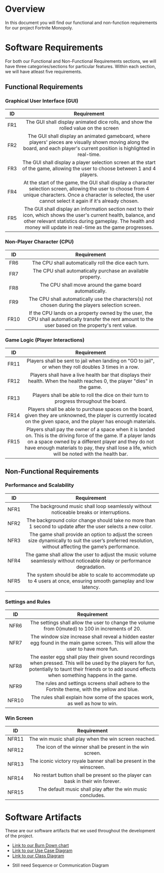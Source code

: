 # Overview
In this document you will find our functional and non-function requirements for our project Fortnite Monopoly.

# Software Requirements
For both our Functional and Non-Functional Requirements sections, we will have three categories/sections for particular features. Within each section, we will have atleast five requirements.

## Functional Requirements
### Graphical User Interface (GUI)
| ID | Requirement |
| :-------------: | :----------: |
| FR1| The GUI shall display animated dice rolls, and show the rolled value on the screen
| FR2| The GUI shall display an animated gameboard, where players' pieces are visually shown moving along the board, and each player's current position is highlighted in real-time.
| FR3| The GUI shall display a player selection screen at the start of the game, allowing the user to choose between 1 and 4 players.
| FR4|At the start of the game, the GUI shall display a character selection screen, allowing the user to choose from 4 unique characters. Once a character is selected, the user cannot select it again if it's already chosen.
| FR5| The GUI shall display an information section next to their icon, which shows the user's current health, balance, and other relevant statistics during gameplay. The health and money will update in real-time as the game progresses.
### Non-Player Character (CPU)
| ID | Requirement |
| :-------------: | :----------: |
| FR6| The CPU shall automatically roll the dice each turn.
| FR7| The CPU shall automatically purchase an available property.
| FR8| The CPU shall move around the game board automatically.
| FR9 |The CPU shall automatically use the characters(s) not chosen during the players selection screen.
| FR10|If the CPU lands on a property owned by the user, the CPU shall automatically transfer the rent amount to the user based on the property's rent value.
### Game Logic (Player Interactions)
| ID | Requirement |
| :-------------: | :----------: |
| FR11| Players shall be sent to jail when landing on "GO to jail", or when they roll doubles 3 times in a row. 
| FR12| Players shall have a live health bar that displays their health. When the health reaches 0, the player "dies" in the game.
| FR13| Players shall be able to roll the dice on their turn to progress throughout the board.
| FR14| Players shall be able to purchase spaces on the board, given they are unknowned, the player is currently located on the given space, and the player has enough materials.
| FR15| Players shall pay the owner of a space when it is landed on. This is the driving force of the game. If a player lands on a space owned by a different player and they do not have enough materials to pay, they shall lose a life, which will be noted with the health bar. 

## Non-Functional Requirements
### Performance and Scalability
| ID | Requirement |
| :-------------: | :----------: |
| NFR1 |The background music shall loop seamlessly without noticeable breaks or interruptions.|
| NFR2 | The background color change should take no more than 1 second to update after the user selects a new color.|
| NFR3 | The game shall provide an option to adjust the screen size dynamically to suit the user’s preferred resolution, without affecting the game’s performance. |
| NFR4 | The game shall allow the user to adjust the music volume seamlessly without noticeable delay or performance degradation.|
| NFR5 | The system should be able to scale to accommodate up to 4 users at once, ensuring smooth gameplay and low latency.|
### Settings and Rules
| ID | Requirement |
| :-------------: | :----------: |
| NFR6 | The settings shall allow the user to change the volume from 0(muted) to 100 in increments of 20.|
| NFR7 | The window size increase shall reveal a hidden easter egg found in the main game screen. This will allow the user to have more fun.|
| NFR8 | The easter egg shall play their given sound recordings when pressed. This will be used by the players for fun, potentially to taunt their friends or to add sound effects when something happens in the game. |
| NFR9 | The rules and settings screens shall adhere to the Fortnite theme, with the yellow and blue.|
| NFR10 | The rules shall explain how some of the spaces work, as well as how to win.|
### Win Screen
| ID | Requirement |
| :-------------: | :----------: |
| NFR11 | The win music shall play when the win screen reached.|
| NFR12 | The icon of the winner shall be present in the win screen.|
| NFR13 | The iconic victory royale banner shall be present in the winscreen. |
| NFR14 | No restart button shall be present so the player can bask in their win forever.|
| NFR15 | The default music shall play after the win music concludes.|

# Software Artifacts
These are our software artifacts that we used throughout the development of the project.
* [Link to our Burn Down chart](BurnDown.pdf)
* [Link to our Use Case Diagram](../artifacts/use_case_diagram/use_case_diagram.jpeg)
* [Link to our Class Diagram](../artifacts/ClassDiagram.png)
- Still need Sequence or Communication Diagram
